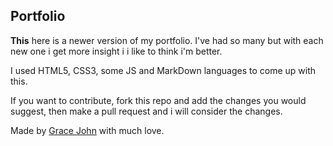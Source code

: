 ## Portfolio

__This__ here is a newer version of my portfolio. I've had so many but with each new one i get more insight i i like to think i'm better. 

I used HTML5, CSS3, some JS and MarkDown languages to come up with this.

If you want to contribute, fork this repo and add the changes you would suggest, then make a pull request and i will consider the changes. 

Made by [Grace John](http://github.com/gracejonn123) with much love.
